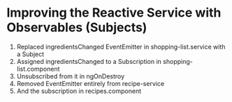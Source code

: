 # Improving the Reactive Service with Observables (Subjects)
01. Replaced ingredientsChanged EventEmitter in shopping-list.service with a Subject
02. Assigned ingredientsChanged to a Subscription in shopping-list.component
03. Unsubscribed from it in ngOnDestroy
04. Removed EventEmitter entirely from recipe-service
05. And the subscription in recipes.component